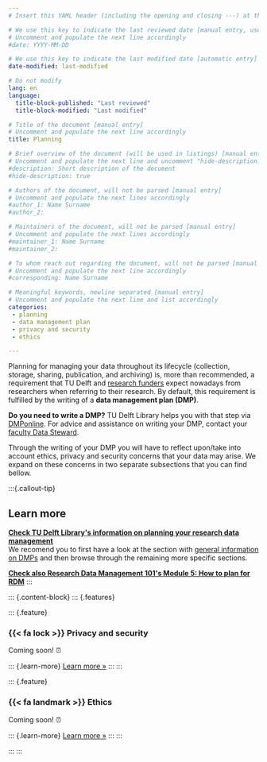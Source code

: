 ```yaml
---
# Insert this YAML header (including the opening and closing ---) at the beginning of the document and fill it out accordingly

# We use this key to indicate the last reviewed date [manual entry, use YYYY-MM-DD]
# Uncomment and populate the next line accordingly
#date: YYYY-MM-DD

# We use this key to indicate the last modified date [automatic entry]
date-modified: last-modified

# Do not modify
lang: en
language: 
  title-block-published: "Last reviewed"
  title-block-modified: "Last modified"

# Title of the document [manual entry]
# Uncomment and populate the next line accordingly
title: Planning

# Brief overview of the document (will be used in listings) [manual entry]
# Uncomment and populate the next line and uncomment "hide-description: true".
#description: Short description of the document
#hide-description: true

# Authors of the document, will not be parsed [manual entry]
# Uncomment and populate the next lines accordingly
#author_1: Name Surname
#author_2:

# Maintainers of the document, will not be parsed [manual entry]
# Uncomment and populate the next lines accordingly
#maintainer_1: Name Surname
#maintainer_2:

# To whom reach out regarding the document, will not be parsed [manual entry]
# Uncomment and populate the next line accordingly
#corresponding: Name Surname

# Meaningful keywords, newline separated [manual entry]
# Uncomment and populate the next line and list accordingly
categories: 
 - planning
 - data management plan
 - privacy and security
 - ethics

---
```


Planning for managing your data throughout its lifecycle (collection, storage, sharing, publication, and archiving) is, more than recommended, a requirement that TU Delft and [research funders](https://www.tudelft.nl/en/library/current-topics/research-data-management/r/policies/funders-policies) expect nowadays from researchers when referring to their research. By default, this requirement is fulfilled by the writing of a **data management plan (DMP)**.

**Do you need to write a DMP?** TU Delft Library helps you with that step via [DMPonline](https://www.tudelft.nl/en/library/current-topics/research-data-management/r/plan/dmponline/dmponline). For advice and assistance on writing your DMP, contact your [faculty Data Steward](https://www.tudelft.nl/en/library/current-topics/research-data-management/r/support/data-stewardship/contact).

Through the writing of your DMP you will have to reflect upon/take into account ethics, privacy and security concerns that your data may arise. We expand on these concerns in two separate subsections that you can find bellow.

:::{.callout-tip} 
## **Learn more**

[**Check TU Delft Library's information on planning your research data management**](https://www.tudelft.nl/en/library/current-topics/research-data-management/r/plan)  
We recomend you to first have a look at the section with [general information on DMPs](https://www.tudelft.nl/en/library/current-topics/research-data-management/r/plan/data-management-plans) and then browse through the remaining more specific sections.

[**Check also Research Data Management 101's Module 5: How to plan for RDM**](https://tu-delft-library.github.io/rdm101-book/modules/module5.html)
:::

::: {.content-block}
::: {.features}

::: {.feature}
### {{< fa lock >}} Privacy and security
Coming soon! ⏰

::: {.learn-more}
[Learn more »](./privacy_and_security.md)
:::
:::

::: {.feature}
### {{< fa landmark >}} Ethics
Coming soon! ⏰

::: {.learn-more}
[Learn more »](./ethics.md)
:::
:::

:::
:::

